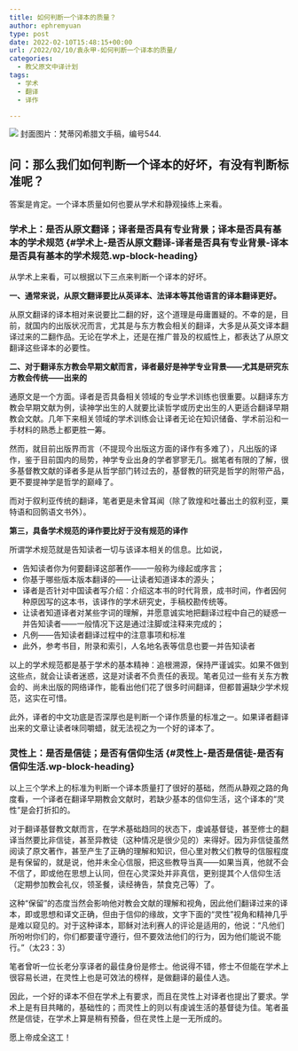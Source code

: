 ```yaml
---
title: 如何判断一个译本的质量？
author: ephremyuan
type: post
date: 2022-02-10T15:48:15+00:00
url: /2022/02/10/袁永甲-如何判断一个译本的质量/
categories:
  - 教父原文中译计划
tags:
  - 学术
  - 翻译
  - 译作

---
```

![](https://gcdfl.org:443/wp-content/uploads/2022/02/screen-shot-2022-02-10-at-3.46.37-pm.png)
封面图片：梵蒂冈希腊文手稿，编号544. 

## 问：那么我们如何判断一个译本的好坏，有没有判断标准呢？

答案是肯定。一个译本质量如何也要从学术和静观操练上来看。

### 学术上：是否从原文翻译；译者是否具有专业背景；译本是否具有基本的学术规范 {#学术上-是否从原文翻译-译者是否具有专业背景-译本是否具有基本的学术规范.wp-block-heading}

从学术上来看，可以根据以下三点来判断一个译本的好坏。

**一、通常来说，从原文翻译要比从英译本、法译本等其他语言的译本翻译更好。**

从原文翻译的译本相对来说要比二翻的好，这个道理是毋庸置疑的。不幸的是，目前，就国内的出版状况而言，尤其是与东方教会相关的翻译，大多是从英文译本翻译过来的二翻作品。无论在学术上，还是在推广普及的权威性上，都表达了从原文翻译这些译本的必要性。

**二、对于翻译东方教会早期文献而言，译者最好是神学专业背景——尤其是研究东方教会传统——出来的**

通原文是一个方面。译者是否具备相关领域的专业学术训练也很重要。以翻译东方教会早期文献为例，读神学出生的人就要比读哲学或历史出生的人更适合翻译早期教会文献。几年下来相关领域的学术训练会让译者无论在知识储备、学术前沿和一手材料的熟悉上都更胜一筹。

然而，就目前出版界而言（不提现今出版这方面的译作有多难了），凡出版的译作，鉴于目前国内的局势，神学专业出身的学者寥寥无几。据笔者有限的了解，很多基督教文献的译者多是从哲学部门转过去的，基督教的研究是哲学的附带产品，更不要提神学是哲学的巅峰了。

而对于叙利亚传统的翻译，笔者更是未曾耳闻（除了敦煌和吐蕃出土的叙利亚，粟特语和回鹘语文书外）。

**第三，具备学术规范的译作要比好于没有规范的译作**

所谓学术规范就是告知读者一切与该译本相关的信息。比如说，

  * 告知读者你为何要翻译这部著作——一般称为缘起或序言；
  * 你基于哪些版本版本翻译的——让读者知道译本的源头；
  * 译者是否针对中国读者写介绍：介绍这本书的时代背景，成书时间，作者因何种原因写的这本书，该译作的学术研究史，手稿校勘传统等。
  * 让读者知道译者对某些字词的理解，并愿意诚实地把翻译过程中自己的疑惑一并告知读者——一般情况下这是通过注脚或注释来完成的；
  * 凡例——告知读者翻译过程中的注意事项和标准
  * 此外，参考书目，附录和索引，人名地名表等信息也要一并告知读者

以上的学术规范都是基于学术的基本精神：追根溯源，保持严谨诚实。如果不做到这些点，就会让读者迷惑，这是对读者不负责任的表现。笔者见过一些有关东方教会的、尚未出版的网络译作，能看出他们花了很多时间翻译，但都普遍缺少学术规范，这实在可惜。

此外，译者的中文功底是否深厚也是判断一个译作质量的标准之一。如果译者翻译出来的文章让读者味同嚼蜡，就无法视之为一个好的译本了。

### 灵性上：是否是信徒；是否有信仰生活 {#灵性上-是否是信徒-是否有信仰生活.wp-block-heading}

以上三个学术上的标准为判断一个译本质量打了很好的基础，然而从静观之路的角度看，一个译者在翻译早期教会文献时，若缺少基本的信仰生活，这个译本的“灵性”是会打折扣的。

对于翻译基督教文献而言，在学术基础趋同的状态下，虔诚基督徒，甚至修士的翻译当然要比非信徒，甚至异教徒（这种情况是很少见的）来得好。因为非信徒虽然阅读了原文著作，甚至产生了正确的理解和知识，但心里对教父们教导的信服程度是有保留的，就是说，他并未全心信服，把这些教导当真——如果当真，他就不会不信了，即或他在思想上认同，但在心灵深处并非真信，更别提其个人信仰生活（定期参加教会礼仪，领圣餐，读经祷告，禁食克己等）了。

这种“保留”的态度当然会影响他对教会文献的理解和视角，因此他们翻译过来的译本，即或思想和译文正确，但由于信仰的缘故，文字下面的“灵性”视角和精神几乎是难以窥见的。对于这种译本，耶稣对法利赛人的评论是适用的，他说：“凡他们所吩咐你们的，你们都要谨守遵行，但不要效法他们的行为，因为他们能说不能行。”（太23：3）

笔者曾听一位长老分享译者的最佳身份是修士。他说得不错，修士不但能在学术上很容易长进，在灵性上也是可效法的榜样，是做翻译的最佳人选。

因此，一个好的译本不但在学术上有要求，而且在灵性上对译者也提出了要求。学术上是有目共睹的，基础性的；而灵性上的则以有虔诚生活的基督徒为佳。笔者虽然是信徒，在学术上算是稍有预备，但在灵性上是一无所成的。

愿上帝成全这工！
